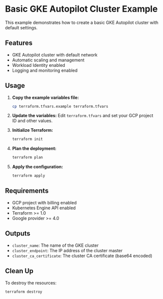 # Basic GKE Autopilot Cluster Example

This example demonstrates how to create a basic GKE Autopilot cluster with default settings.

## Features

- GKE Autopilot cluster with default network
- Automatic scaling and management
- Workload Identity enabled
- Logging and monitoring enabled

## Usage

1. **Copy the example variables file:**
   ```bash
   cp terraform.tfvars.example terraform.tfvars
   ```

2. **Update the variables:**
   Edit `terraform.tfvars` and set your GCP project ID and other values.

3. **Initialize Terraform:**
   ```bash
   terraform init
   ```

4. **Plan the deployment:**
   ```bash
   terraform plan
   ```

5. **Apply the configuration:**
   ```bash
   terraform apply
   ```

## Requirements

- GCP project with billing enabled
- Kubernetes Engine API enabled
- Terraform >= 1.0
- Google provider >= 4.0

## Outputs

- `cluster_name`: The name of the GKE cluster
- `cluster_endpoint`: The IP address of the cluster master
- `cluster_ca_certificate`: The cluster CA certificate (base64 encoded)

## Clean Up

To destroy the resources:
```bash
terraform destroy
``` 